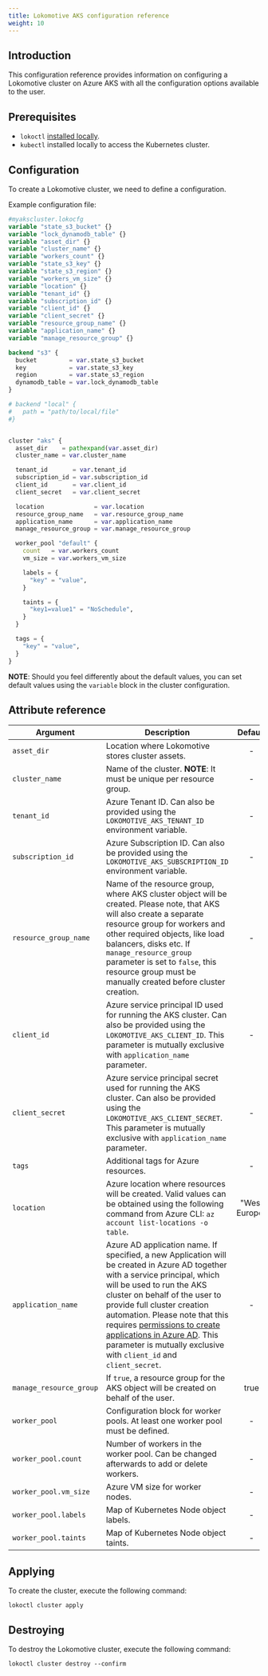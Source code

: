 ```yaml
---
title: Lokomotive AKS configuration reference
weight: 10
---
```


## Introduction

This configuration reference provides information on configuring a Lokomotive cluster on Azure AKS with all the configuration options available to the user.

## Prerequisites

* `lokoctl` [installed locally](../../installer/lokoctl.md).
* `kubectl` installed locally to access the Kubernetes cluster.

## Configuration

To create a Lokomotive cluster, we need to define a configuration.

Example configuration file:

```tf
#myakscluster.lokocfg
variable "state_s3_bucket" {}
variable "lock_dynamodb_table" {}
variable "asset_dir" {}
variable "cluster_name" {}
variable "workers_count" {}
variable "state_s3_key" {}
variable "state_s3_region" {}
variable "workers_vm_size" {}
variable "location" {}
variable "tenant_id" {}
variable "subscription_id" {}
variable "client_id" {}
variable "client_secret" {}
variable "resource_group_name" {}
variable "application_name" {}
variable "manage_resource_group" {}

backend "s3" {
  bucket         = var.state_s3_bucket
  key            = var.state_s3_key
  region         = var.state_s3_region
  dynamodb_table = var.lock_dynamodb_table
}

# backend "local" {
#   path = "path/to/local/file"
#}


cluster "aks" {
  asset_dir    = pathexpand(var.asset_dir)
  cluster_name = var.cluster_name

  tenant_id       = var.tenant_id
  subscription_id = var.subscription_id
  client_id       = var.client_id
  client_secret   = var.client_secret

  location              = var.location
  resource_group_name   = var.resource_group_name
  application_name      = var.application_name
  manage_resource_group = var.manage_resource_group

  worker_pool "default" {
    count   = var.workers_count
    vm_size = var.workers_vm_size

    labels = {
      "key" = "value",
    }

    taints = {
      "key1=value1" = "NoSchedule",
    }
  }

  tags = {
    "key" = "value",
  }
}
```

**NOTE**: Should you feel differently about the default values, you can set default values using the `variable`
block in the cluster configuration.

## Attribute reference

| Argument                | Description                                                                                                                                                                                                                                                                                                                                                                                                                                                                                             |    Default    |     Type     | Required |
|-------------------------|---------------------------------------------------------------------------------------------------------------------------------------------------------------------------------------------------------------------------------------------------------------------------------------------------------------------------------------------------------------------------------------------------------------------------------------------------------------------------------------------------------|:-------------:|:------------:|:--------:|
| `asset_dir`             | Location where Lokomotive stores cluster assets.                                                                                                                                                                                                                                                                                                                                                                                                                                                        |       -       |    string    |   true   |
| `cluster_name`          | Name of the cluster. **NOTE**: It must be unique per resource group.                                                                                                                                                                                                                                                                                                                                                                                                                                    |       -       |    string    |   true   |
| `tenant_id`             | Azure Tenant ID. Can also be provided using the `LOKOMOTIVE_AKS_TENANT_ID` environment variable.                                                                                                                                                                                                                                                                                                                                                                                                        |       -       |    string    |   true   |
| `subscription_id`       | Azure Subscription ID. Can also be provided using the `LOKOMOTIVE_AKS_SUBSCRIPTION_ID` environment variable.                                                                                                                                                                                                                                                                                                                                                                                            |       -       |    string    |   true   |
| `resource_group_name`   | Name of the resource group, where AKS cluster object will be created. Please note, that AKS will also create a separate resource group for workers and other required objects, like load balancers, disks etc. If `manage_resource_group` parameter is set to `false`, this resource group must be manually created before cluster creation.                                                                                                                                                            |       -       |    string    |   true   |
| `client_id`             | Azure service principal ID used  for running the AKS cluster. Can also be provided using the `LOKOMOTIVE_AKS_CLIENT_ID`. This parameter is mutually exclusive with `application_name` parameter.                                                                                                                                                                                                                                                                                                        |       -       |    string    |  false   |
| `client_secret`         | Azure service principal secret used  for running the AKS cluster. Can also be provided using the `LOKOMOTIVE_AKS_CLIENT_SECRET`. This parameter is mutually exclusive with `application_name` parameter.                                                                                                                                                                                                                                                                                                |       -       |    string    |  false   |
| `tags`                  | Additional tags for Azure resources.                                                                                                                                                                                                                                                                                                                                                                                                                                                                    |       -       | map(string)  |  false   |
| `location`              | Azure location where resources will be created. Valid values can be obtained using the following command from Azure CLI: `az account list-locations -o table`.                                                                                                                                                                                                                                                                                                                                          | "West Europe" |    string    |  false   |
| `application_name`      | Azure AD application name. If specified, a new Application will be created in Azure AD together with a service principal, which will be used to run the AKS cluster on behalf of the user to provide full cluster creation automation. Please note that this requires [permissions to create applications in Azure AD](https://docs.microsoft.com/en-us/azure/active-directory/users-groups-roles/roles-delegate-app-roles). This parameter is mutually exclusive with `client_id` and `client_secret`. |       -       |    string    |  false   |
| `manage_resource_group` | If `true`, a resource group for the AKS object will be created on behalf of the user.                                                                                                                                                                                                                                                                                                                                                                                                                   |     true      |     bool     |  false   |
| `worker_pool`           | Configuration block for worker pools. At least one worker pool must be defined.                                                                                                                                                                                                                                                                                                                                                                                                                         |       -       | list(object) |   true   |
| `worker_pool.count`     | Number of workers in the worker pool. Can be changed afterwards to add or delete workers.                                                                                                                                                                                                                                                                                                                                                                                                               |       -       |    number    |   true   |
| `worker_pool.vm_size`   | Azure VM size for worker nodes.                                                                                                                                                                                                                                                                                                                                                                                                                                                                         |       -       |    string    |   true   |
| `worker_pool.labels`    | Map of Kubernetes Node object labels.                                                                                                                                                                                                                                                                                                                                                                                                                                                                   |       -       | map(string)  |  false   |
| `worker_pool.taints`    | Map of Kubernetes Node object taints.                                                                                                                                                                                                                                                                                                                                                                                                                                                                   |       -       | map(string)  |  false   |


## Applying

To create the cluster, execute the following command:

```console
lokoctl cluster apply
```

## Destroying

To destroy the Lokomotive cluster, execute the following command:

```console
lokoctl cluster destroy --confirm
```
